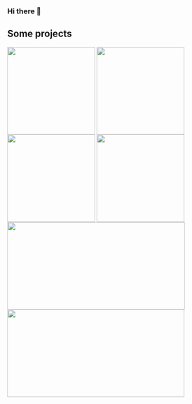 ### Hi there 👋

## Some projects

<a target="blank"><img align="center" src="https://github.com/markuspalu/runningManGame/assets/86494021/08985118-2331-4952-a393-d03c86d4bab6" height="200" width="200" /></a>
<a target="blank"><img align="center" src="https://github.com/markuspalu/wordle-eesti/assets/86494021/1315280c-8f21-45c8-98b6-29833c131789" height="200" width="200" /></a>
<a target="blank"><img align="center" src="https://github.com/markuspalu/markuspalu/assets/86494021/192b40a9-822b-403a-8c24-5488b69e19ac" height="200" width="200" /></a>
<a target="blank"><img align="center" src="https://github.com/markuspalu/musicDrop/assets/86494021/56370209-5b0c-48cb-93b9-b4dccd0e3fe9" height="200" width="200" /></a>
<a target="blank"><img align="center" src="https://github.com/markuspalu/markuspalu/assets/86494021/cb42f5d0-d7cd-4219-9d28-827ab7221917" height="200" width="405" /></a>
<a target="blank"><img align="center" src="https://github.com/markuspalu/markuspalu/assets/86494021/66008ea3-758d-400c-82ae-f0713882ea41" height="200" width="404" /></a>
